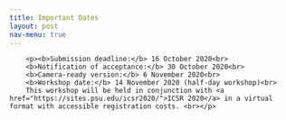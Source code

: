 ```yaml
---
title: Important Dates
layout: post
nav-menu: true
---
```

<!-- Main -->
<div id="main" class="alt">

<!-- Content -->
		<p><b>Submission deadline:</b> 16 October 2020<br>
		<b>Notification of acceptance:</b> 30 October 2020<br>
		<b>Camera-ready version:</b> 6 November 2020<br>
		<b>Workshop date:</b> 14 November 2020 (half-day workshop)<br>
		This workshop will be held in conjunction with <a href="https://sites.psu.edu/icsr2020/">ICSR 2020</a> in a virtual format with accessible registration costs. <br></p>
